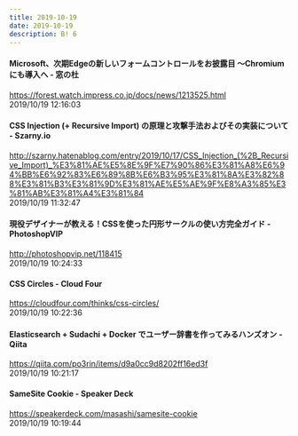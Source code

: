 ```yaml
---
title: 2019-10-19
date: 2019-10-19
description: B! 6
---
```


#### Microsoft、次期Edgeの新しいフォームコントロールをお披露目 ～Chromiumにも導入へ - 窓の杜
https://forest.watch.impress.co.jp/docs/news/1213525.html<br>
2019/10/19 12:16:03<br>


#### CSS Injection (+ Recursive Import) の原理と攻撃手法およびその実装について - Szarny.io
http://szarny.hatenablog.com/entry/2019/10/17/CSS_Injection_(%2B_Recursive_Import)_%E3%81%AE%E5%8E%9F%E7%90%86%E3%81%A8%E6%94%BB%E6%92%83%E6%89%8B%E6%B3%95%E3%81%8A%E3%82%88%E3%81%B3%E3%81%9D%E3%81%AE%E5%AE%9F%E8%A3%85%E3%81%AB%E3%81%A4%E3%81%84<br>
2019/10/19 11:32:47<br>


#### 現役デザイナーが教える！CSSを使った円形サークルの使い方完全ガイド - PhotoshopVIP
http://photoshopvip.net/118415<br>
2019/10/19 10:24:33<br>


####           CSS Circles - Cloud Four      
https://cloudfour.com/thinks/css-circles/<br>
2019/10/19 10:22:36<br>


#### Elasticsearch + Sudachi + Docker でユーザー辞書を作ってみるハンズオン - Qiita
https://qiita.com/po3rin/items/d9a0cc9d8202ff16ed3f<br>
2019/10/19 10:21:17<br>


#### SameSite Cookie - Speaker Deck
https://speakerdeck.com/masashi/samesite-cookie<br>
2019/10/19 10:19:44<br>


